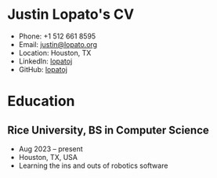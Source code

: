 # Justin Lopato's CV

- Phone: +1 512 661 8595
- Email: [justin@lopato.org](mailto:justin@lopato.org)
- Location: Houston, TX
- LinkedIn: [lopatoj](https://linkedin.com/in/lopatoj)
- GitHub: [lopatoj](https://github.com/lopatoj)


# Education

## Rice University, BS in Computer Science

- Aug 2023 – present
- Houston, TX, USA
- Learning the ins and outs of robotics software

